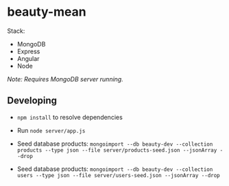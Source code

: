 # beauty-mean

Stack:

* MongoDB
* Express
* Angular
* Node

*Note: Requires MongoDB server running.*

## Developing

* `npm install` to resolve dependencies

* Run `node server/app.js`

* Seed database products: `mongoimport --db beauty-dev --collection products --type json --file server/products-seed.json --jsonArray --drop`

* Seed database products: `mongoimport --db beauty-dev --collection users --type json --file server/users-seed.json --jsonArray --drop`
